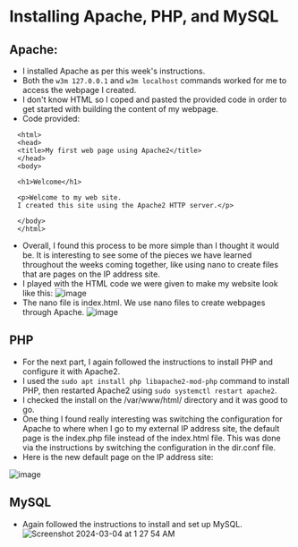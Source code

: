 # Installing Apache, PHP, and MySQL

## Apache:
- I installed Apache as per this week's instructions.
- Both the `w3m 127.0.0.1` and `w3m localhost` commands worked for me to access the webpage I created.
- I don't know HTML so I coped and pasted the provided code in order to get started with building the content of my webpage.
- Code provided:
```
  <html>
  <head>
  <title>My first web page using Apache2</title>
  </head>
  <body>

  <h1>Welcome</h1>

  <p>Welcome to my web site.
  I created this site using the Apache2 HTTP server.</p>

  </body>
  </html>
  ```
- Overall, I found this process to be more simple than I thought it would be. It is interesting to see some of the pieces we have learned throughout the weeks coming together, like using nano to create files that are pages on the IP address site.
- I played with the HTML code we were given to make my website look like this:
  ![image](https://github.com/JessieS444/syslib/assets/157999229/efc3f274-97a4-4dcf-b135-23487f4e94d2)
- The nano file is index.html. We use nano files to create webpages through Apache.
  ![image](https://github.com/JessieS444/syslib/assets/157999229/3040dc17-6fce-4d27-b630-8178e6ca3418)



## PHP
- For the next part, I again followed the instructions to install PHP and configure it with Apache2.
- I used the `sudo apt install php libapache2-mod-php` command to install PHP, then restarted Apache2 using `sudo systemctl restart apache2`.
- I checked the install on the /var/www/html/ directory and it was good to go.
- One thing I found really interesting was switching the configuration for Apache to where when I go to my external IP address site, the default page is the index.php file instead of the index.html file. This was done via the instructions by switching the configuration in the dir.conf file.
- Here is the new default page on the IP address site:

![image](https://github.com/JessieS444/syslib/assets/157999229/4f5670f7-3d17-4343-8c7c-281c671414b9)



## MySQL
- Again followed the instructions to install and set up MySQL.
![Screenshot 2024-03-04 at 1 27 54 AM](https://github.com/JessieS444/syslib/assets/157999229/35b12c06-d8a3-41de-8cd2-a368bff13ff4)

